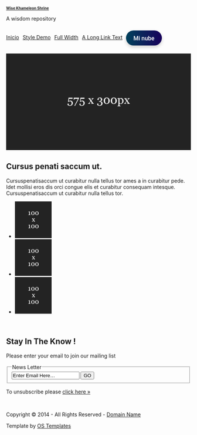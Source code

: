 <!DOCTYPE html PUBLIC "-//W3C//DTD XHTML 1.0 Transitional//EN" "http://www.w3.org/TR/xhtml1/DTD/xhtml1-transitional.dtd">
<!--
Template Name: Darkness
Author: <a href="http://www.os-templates.com/">OS Templates</a>
Author URI: http://www.os-templates.com/
Licence: Free to use under our free template licence terms
Licence URI: http://www.os-templates.com/template-terms
-->

<html xmlns="http://www.w3.org/1999/xhtml">
<head>
  <meta http-equiv="Content-Type" content="text/html; charset=iso-8859-1" />
  <title>Wise Khameleon</title>

  <!-- Fuentes -->
  <link href="https://fonts.googleapis.com/css2?family=Roboto :wght@400;500;700&display=swap" rel="stylesheet">

  <!-- Iconos Font Awesome -->
  <link rel="stylesheet" href="https://cdnjs.cloudflare.com/ajax/libs/font-awesome/6.5.0/css/all.min.css ">

  <!-- Estilos del template -->
  <link rel="stylesheet" href="layout/styles/layout.css" type="text/css" />

  <!-- Estilo del botón personalizado -->
  <style>
    /* Estilo del botón */
    #btn-subida {
      font-family: 'Roboto', sans-serif;
      font-weight: 500;
      font-size: 16px;
      color: #fff;
      text-decoration: none;
      padding: 10px 20px;
      border-radius: 30px;
      background: linear-gradient(to right, #00415b, #18005b);
      display: inline-flex;
      align-items: center;
      gap: 8px;
      margin-top: 5px; /* Ajusta el margen superior */
      align-items: center; /* Centra verticalmente */
      justify-content: center; /* Centra horizontalmente */
      gap: 8px; /* Espacio entre ícono y texto */
      transition: all 0.5s ease;
      box-shadow: 0 4px 10px rgba(0, 0, 0, 0.2);
      position: relative;
      overflow: visible; /* Evita que el botón se corte */
      white-space: nowrap; /* Evita que el texto se rompa */
      /* overflow: hidden; */
    }

    #btn-subida::before {
      content: '';
      position: absolute;
      top: -50%;
      left: -50%;
      width: 200%;
      height: 200%;
      background: radial-gradient(circle, rgba(255,255,255,0.5) 0%, rgba(255,255,255,0) 80%);
      transform: rotate(25deg);
      opacity: 0;
      transition: opacity 0.5s ease;
      pointer-events: none;
    }

    #btn-subida:hover::before {
      opacity: 1;
    }

    #btn-subida:hover {
      background: linear-gradient(to right, #00575b, #3a00ff);
      transform: scale(0.95);
    }

    #btn-subida:active {
      transform: scale(0.9);
    }

    #btn-subida i.fas.fa-cloud {
      font-size: 18px;
    }

    /* Reducir tamaño del logo */
    #logo h1 {
      font-size: 10px;
    }
    #logo p {
      font-size: 14px;
    }

    /* Topnav start */
     #topnav ul {
    display: flex;
    align-items: center;
    list-style: none;
    padding: 0;
    margin: 0;
    gap: 10px;
  }

  #topnav li {
    display: block;
    line-height: normal;
    padding: 5px 0;
  }

  #topnav a {
    display: inline-block;
    text-align: center;
  }
    /* Topnav end */
  </style>
</head>

<body id="top">
  <script>

  window.onload = async () => {
    try {
      const res = await fetch("https://whitekhameleon.ddns.net/ngrok-url");
      const data = await res.json();
      const ngrokURL = data.url;

      // Actualiza el botón de subida
      const subirBtn = document.getElementById("btn-subida");
      if (subirBtn && ngrokURL) {
        subirBtn.href = `${ngrokURL}/subida`;
        subirBtn.innerHTML = '<i class="fas fa-cloud"></i> Subir archivo (ngrok)';
      }
    } catch (err) {
      console.error("No se pudo obtener la URL ngrok:", err);
      // Opcional: Oculta el botón si no hay conexión con el backend
      const subirBtn = document.getElementById("btn-subida");
      if (subirBtn) {
        subirBtn.style.display = "none";
      }
    }
  };
  </script>

  <div class="wrapper">
    <div id="header">
      <div id="logo">
        <h1><a href="https://wisekhameleon.github.io">Wise Khameleon Shrine</a></h1>
        <p>A wisdom repository</p>
      </div>
      <div id="topnav">
        <ul>
          <li class="active"><a href="https://wisekhameleon.github.io/ ">Inicio</a></li>
          <li><a href="pages/style-demo.html">Style Demo</a></li>
          <li><a href="pages/full-width.html">Full Width</a></li>
          <li class="last"><a href="#">A Long Link Text</a></li>
          <li><a id="btn-subida" href="#"><i class="fas fa-cloud"></i>Mi nube<i class="fa-solid fa-house-tsunami"></i></a></li>
        </ul>
      </div>
      <br class="clear" />
    </div>
  </div>

  <!-- Contenido adicional como imágenes, noticias, etc. -->
  <div class="wrapper">
    <div id="latest">
      <div class="fl_left"><a href="#"><img src="images/demo/575x300.gif" alt="" /></a></div>
      <div class="fl_right">
        <h2>Cursus penati saccum ut.</h2>
        <p>Cursuspenatisaccum ut curabitur nulla tellus tor ames a in curabitur pede. Idet mollisi eros dis orci congue elis et curabitur consequam intesque. Cursuspenatisaccum ut curabitur nulla tellus tor.</p>
        <ul>
          <li><a href="#"><img src="images/demo/100x100.gif" alt="" /></a></li>
          <li><a href="#"><img src="images/demo/100x100.gif" alt="" /></a></li>
          <li class="last"><a href="#"><img src="images/demo/100x100.gif" alt="" /></a></li>
        </ul>
      </div>
      <br class="clear" />
    </div>
  </div>

  <!-- Más contenido... -->
  <!-- Aquí puedes incluir más bloques como "intro", "container", etc., según sea necesario -->

  <div class="wrapper">
    <div id="footer">
      <div id="newsletter">
        <h2>Stay In The Know !</h2>
        <p>Please enter your email to join our mailing list</p>
        <form action="#" method="post">
          <fieldset>
            <legend>News Letter</legend>
            <input type="text" value="Enter Email Here&hellip;" onfocus="this.value=(this.value=='Enter Email Here&hellip;')? '' : this.value ;" />
            <input type="submit" name="news_go" id="news_go" value="GO" />
          </fieldset>
        </form>
        <p>To unsubscribe please <a href="#">click here &raquo;</a></p>
      </div>
      <br class="clear" />
    </div>
  </div>

  <div class="wrapper">
    <div id="copyright">
      <p class="fl_left">Copyright &copy; 2014 - All Rights Reserved - <a href="#">Domain Name</a></p>
      <p class="fl_right">Template by <a target="_blank" href="http://www.os-templates.com/" title="Free Website Templates">OS Templates</a></p>
      <br class="clear" />
    </div>
  </div>
</body>
</html>
